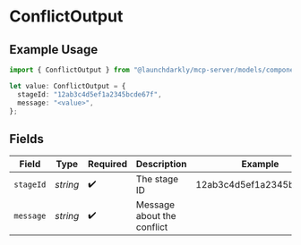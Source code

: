 # ConflictOutput

## Example Usage

```typescript
import { ConflictOutput } from "@launchdarkly/mcp-server/models/components";

let value: ConflictOutput = {
  stageId: "12ab3c4d5ef1a2345bcde67f",
  message: "<value>",
};
```

## Fields

| Field                      | Type                       | Required                   | Description                | Example                    |
| -------------------------- | -------------------------- | -------------------------- | -------------------------- | -------------------------- |
| `stageId`                  | *string*                   | :heavy_check_mark:         | The stage ID               | 12ab3c4d5ef1a2345bcde67f   |
| `message`                  | *string*                   | :heavy_check_mark:         | Message about the conflict |                            |